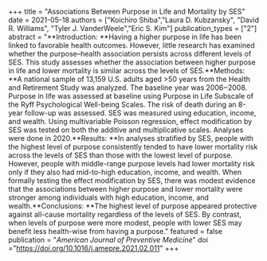 +++
title = "Associations Between Purpose in Life and Mortality by SES"
date = 2021-05-18
authors = ["Koichiro Shiba","Laura D. Kubzansky", "David R. Williams", "Tyler J. VanderWeele","Eric S. Kim"]
publication_types = ["2"]
abstract = "**Introduction: **Having a higher purpose in life has been linked to favorable health outcomes. However, little research has examined whether the purpose–health association persists across different levels of SES. This study assesses whether the association between higher purpose in life and lower mortality is similar across the levels of SES.**Methods: **A national sample of 13,159 U.S. adults aged >50 years from the Health and Retirement Study was analyzed. The baseline year was 2006‒2008. Purpose in life was assessed at baseline using Purpose in Life Subscale of the Ryff Psychological Well-being Scales. The risk of death during an 8-year follow-up was assessed. SES was measured using education, income, and wealth. Using multivariable Poisson regression, effect modification by SES was tested on both the additive and multiplicative scales. Analyses were done in 2020.**Results: **In analyses stratified by SES, people with the highest level of purpose consistently tended to have lower mortality risk across the levels of SES than those with the lowest level of purpose. However, people with middle-range purpose levels had lower mortality risk only if they also had mid-to-high education, income, and wealth. When formally testing the effect modification by SES, there was modest evidence that the associations between higher purpose and lower mortality were stronger among individuals with high education, income, and wealth.**Conclusions: **The highest level of purpose appeared protective against all-cause mortality regardless of the levels of SES. By contrast, when levels of purpose were more modest, people with lower SES may benefit less health-wise from having a purpose."
featured = false
publication = "*American Journal of Preventive Medicine*"
doi ="https://doi.org/10.1016/j.amepre.2021.02.011"
+++
